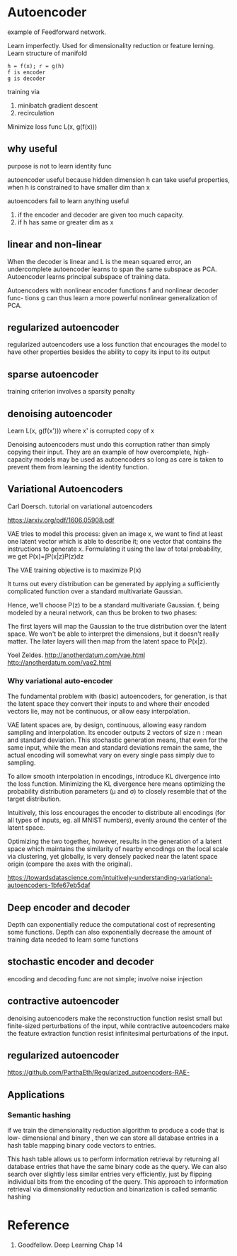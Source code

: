 
# Autoencoder

example of Feedforward network. 

Learn imperfectly.  Used for dimensionality reduction or feature lerning. Learn structure of manifold

```
h = f(x); r = g(h)
f is encoder
g is decoder
```

training via
1. minibatch gradient descent
2. recirculation

Minimize loss func L(x, g(f(x)))

## why useful

purpose is not to learn identity func

autoencoder useful because hidden dimension h can take useful properties, when h is constrained to have smaller dim than x

autoencoders fail to learn anything useful 
1. if the encoder and decoder are given too much capacity.
2. if h has same or greater dim as x

## linear and non-linear

When the decoder is linear and L is the mean squared error, an undercomplete
autoencoder learns to span the same subspace as PCA.  Autoencoder learns principal subspace of training data.

Autoencoders with nonlinear encoder functions f and nonlinear decoder func-
tions g can thus learn a more powerful nonlinear generalization of PCA.

## regularized autoencoder

regularized autoencoders use a loss function that encourages the model to have other properties besides the ability to copy its input to its output

## sparse autoencoder

training criterion involves a sparsity penalty

## denoising autoencoder

Learn L(x, g(f(x'))) where x' is corrupted copy of x

Denoising autoencoders must undo this corruption rather than simply copying their input.  They are an example of how overcomplete, high-capacity models may be used as autoencoders so long as care is taken to prevent them from learning the identity function.

## Variational Autoencoders

Carl Doersch.  tutorial on variational autoencoders

https://arxiv.org/pdf/1606.05908.pdf

VAE tries to model this process: given an image x, we want to find at least one latent vector which is able to describe it; one vector that contains the instructions to generate x. Formulating it using the law of total probability, we get P(x)=∫P(x|z)P(z)dz

The VAE training objective is to maximize P(x)

It turns out every distribution can be generated by applying a sufficiently complicated function over a standard multivariate Gaussian.

Hence, we'll choose P(z) to be a standard multivariate Gaussian. f, being modeled by a neural network, can thus be broken to two phases:

The first layers will map the Gaussian to the true distribution over the latent space. We won't be able to interpret the dimensions, but it doesn't really matter.  The later layers will then map from the latent space to P(x|z).

Yoel Zeldes. http://anotherdatum.com/vae.html
http://anotherdatum.com/vae2.html

### Why variational auto-encoder

The fundamental problem with (basic) autoencoders, for generation, is that the latent space they convert their inputs to and where their encoded vectors lie, may not be continuous, or allow easy interpolation.

VAE latent spaces are, by design, continuous, allowing easy random sampling and interpolation.  Its encoder outputs 2 vectors of size n : mean and standard deviation.  This stochastic generation means, that even for the same input, while the mean and standard deviations remain the same, the actual encoding will somewhat vary on every single pass simply due to sampling.  

To allow smooth interpolation in encodings, introduce KL divergence into the loss function.   Minimizing the KL divergence here means optimizing the probability distribution parameters (μ and σ) to closely resemble that of the target distribution.

Intuitively, this loss encourages the encoder to distribute all encodings (for all types of inputs, eg. all MNIST numbers), evenly around the center of the latent space. 

Optimizing the two together, however, results in the generation of a latent space which maintains the similarity of nearby encodings on the local scale via clustering, yet globally, is very densely packed near the latent space origin (compare the axes with the original).


https://towardsdatascience.com/intuitively-understanding-variational-autoencoders-1bfe67eb5daf

## Deep encoder and decoder

Depth can exponentially reduce the computational cost of representing some
functions. Depth can also exponentially decrease the amount of training data
needed to learn some functions

## stochastic encoder and decoder

encoding and decoding func are not simple; involve noise injection

## contractive autoencoder

denoising autoencoders make the reconstruction function resist small but finite-sized perturbations of the input, while contractive autoencoders make the feature extraction function resist infinitesimal perturbations of the input.

##  regularized autoencoder

https://github.com/ParthaEth/Regularized_autoencoders-RAE-

## Applications

### Semantic hashing

if we train the dimensionality reduction algorithm to produce a code that is low- dimensional and binary , then we can store all database entries in a hash table mapping binary code vectors to entries.

This hash table allows us to perform information retrieval by returning all database entries that have the same binary code as the query. We can also search over slightly less similar entries very efficiently, just by flipping individual bits from the encoding of the query. This approach to information retrieval via dimensionality reduction and binarization is called semantic hashing

# Reference

1. Goodfellow.  Deep Learning Chap 14
